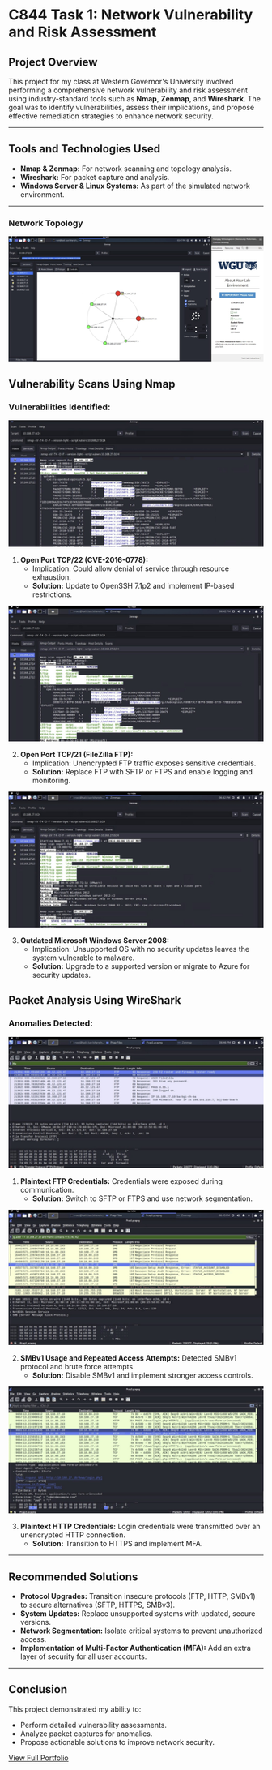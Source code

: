 # C844 Task 1: Network Vulnerability and Risk Assessment

## Project Overview
This project for my class at Western Governor's University involved performing a comprehensive network vulnerability and risk assessment using industry-standard tools such as **Nmap**, **Zenmap**, and **Wireshark**. The goal was to identify vulnerabilities, assess their implications, and propose effective remediation strategies to enhance network security.

---

## Tools and Technologies Used
- **Nmap & Zenmap:** For network scanning and topology analysis.
- **Wireshark:** For packet capture and analysis.
- **Windows Server & Linux Systems:** As part of the simulated network environment.

---

### Network Topology
![Zenmap Topology](Projects/Assets/C844/c844_2.jpg)

## Vulnerability Scans Using Nmap

### Vulnerabilities Identified:
![Nmap Results](Projects/Assets/C844/c844_4.jpg)

1. **Open Port TCP/22 (CVE-2016-0778):**  
   - Implication: Could allow denial of service through resource exhaustion.  
   - **Solution:** Update to OpenSSH 7.1p2 and implement IP-based restrictions.

![Nmap Results2](Projects/Assets/C844/c844_5.jpg)

2. **Open Port TCP/21 (FileZilla FTP):**  
   - Implication: Unencrypted FTP traffic exposes sensitive credentials.  
   - **Solution:** Replace FTP with SFTP or FTPS and enable logging and monitoring.

![Nmap Results3](Projects/Assets/C844/c844_6.jpg)

3. **Outdated Microsoft Windows Server 2008:**  
   - Implication: Unsupported OS with no security updates leaves the system vulnerable to malware.  
   - **Solution:** Upgrade to a supported version or migrate to Azure for security updates.

## Packet Analysis Using WireShark

### Anomalies Detected:

![Wireshark Screenshot1](Projects/Assets/C844/c844_7.jpg)

1. **Plaintext FTP Credentials:** Credentials were exposed during communication.  
   - **Solution:** Switch to SFTP or FTPS and use network segmentation.


![Wireshark Screenshot2](Projects/Assets/C844/c844_8.jpg)

2. **SMBv1 Usage and Repeated Access Attempts:** Detected SMBv1 protocol and brute force attempts.  
   - **Solution:** Disable SMBv1 and implement stronger access controls.
     
![Wireshark Screenshot3](Projects/Assets/C844/c844_9.jpg)

3. **Plaintext HTTP Credentials:** Login credentials were transmitted over an unencrypted HTTP connection.  
   - **Solution:** Transition to HTTPS and implement MFA.
     
---

## Recommended Solutions
- **Protocol Upgrades:** Transition insecure protocols (FTP, HTTP, SMBv1) to secure alternatives (SFTP, HTTPS, SMBv3).
- **System Updates:** Replace unsupported systems with updated, secure versions.
- **Network Segmentation:** Isolate critical systems to prevent unauthorized access.
- **Implementation of Multi-Factor Authentication (MFA):** Add an extra layer of security for all user accounts.

---

## Conclusion
This project demonstrated my ability to:
- Perform detailed vulnerability assessments.
- Analyze packet captures for anomalies.
- Propose actionable solutions to improve network security.

[View Full Portfolio](https://gray-ground.github.io/)
